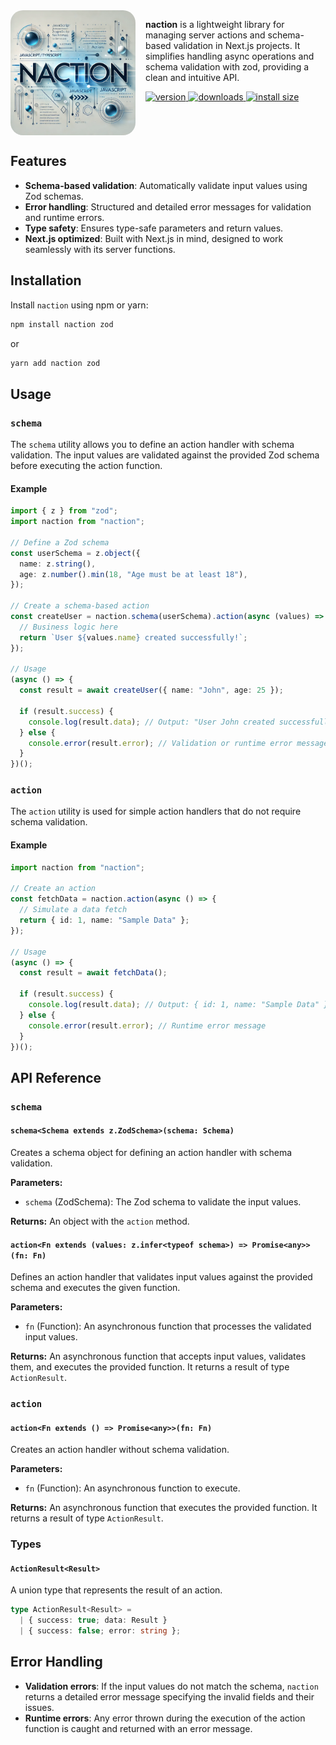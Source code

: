 <div align="start" style="display:flex; gap: 1rem">
  <img src="naction.png" alt="naction" width="200" style="border-radius: 20px; flex-shrink: 0" />
  <div>
  <p>
  <b>naction</b> is a lightweight library for managing server actions and schema-based validation in Next.js projects. It simplifies handling async operations and schema validation with zod, providing a clean and intuitive API.
  </p>
<div>
  <a href="https://npmjs.org/package/naction">
    <img src="https://badgen.now.sh/npm/v/naction" alt="version" />
  </a>
  <a href="https://npmjs.org/package/naction">
    <img src="https://badgen.now.sh/npm/dm/naction" alt="downloads" />
  </a>
  <a href="https://packagephobia.now.sh/result?p=naction">
    <img src="https://packagephobia.now.sh/badge?p=naction" alt="install size" />
  </a>
</div>
  </div>
</div>

## Features

- **Schema-based validation**: Automatically validate input values using Zod schemas.
- **Error handling**: Structured and detailed error messages for validation and runtime errors.
- **Type safety**: Ensures type-safe parameters and return values.
- **Next.js optimized**: Built with Next.js in mind, designed to work seamlessly with its server functions.

## Installation

Install `naction` using npm or yarn:

```bash
npm install naction zod
```

or

```bash
yarn add naction zod
```

## Usage

### `schema`

The `schema` utility allows you to define an action handler with schema validation. The input values are validated against the provided Zod schema before executing the action function.

#### Example

```typescript
import { z } from "zod";
import naction from "naction";

// Define a Zod schema
const userSchema = z.object({
  name: z.string(),
  age: z.number().min(18, "Age must be at least 18"),
});

// Create a schema-based action
const createUser = naction.schema(userSchema).action(async (values) => {
  // Business logic here
  return `User ${values.name} created successfully!`;
});

// Usage
(async () => {
  const result = await createUser({ name: "John", age: 25 });

  if (result.success) {
    console.log(result.data); // Output: "User John created successfully!"
  } else {
    console.error(result.error); // Validation or runtime error message
  }
})();
```

### `action`

The `action` utility is used for simple action handlers that do not require schema validation.

#### Example

```typescript
import naction from "naction";

// Create an action
const fetchData = naction.action(async () => {
  // Simulate a data fetch
  return { id: 1, name: "Sample Data" };
});

// Usage
(async () => {
  const result = await fetchData();

  if (result.success) {
    console.log(result.data); // Output: { id: 1, name: "Sample Data" }
  } else {
    console.error(result.error); // Runtime error message
  }
})();
```

## API Reference

### `schema`

#### `schema<Schema extends z.ZodSchema>(schema: Schema)`

Creates a schema object for defining an action handler with schema validation.

**Parameters:**

- `schema` (ZodSchema): The Zod schema to validate the input values.

**Returns:**
An object with the `action` method.

#### `action<Fn extends (values: z.infer<typeof schema>) => Promise<any>>(fn: Fn)`

Defines an action handler that validates input values against the provided schema and executes the given function.

**Parameters:**

- `fn` (Function): An asynchronous function that processes the validated input values.

**Returns:**
An asynchronous function that accepts input values, validates them, and executes the provided function. It returns a result of type `ActionResult`.

### `action`

#### `action<Fn extends () => Promise<any>>(fn: Fn)`

Creates an action handler without schema validation.

**Parameters:**

- `fn` (Function): An asynchronous function to execute.

**Returns:**
An asynchronous function that executes the provided function. It returns a result of type `ActionResult`.

### Types

#### `ActionResult<Result>`

A union type that represents the result of an action.

```typescript
type ActionResult<Result> =
  | { success: true; data: Result }
  | { success: false; error: string };
```

## Error Handling

- **Validation errors**: If the input values do not match the schema, `naction` returns a detailed error message specifying the invalid fields and their issues.
- **Runtime errors**: Any error thrown during the execution of the action function is caught and returned with an error message.